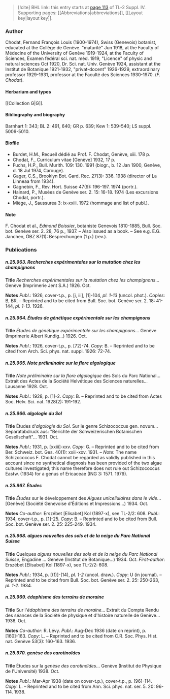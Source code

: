 > [!cite] BHL link: this entry starts at [page 113](https://www.biodiversitylibrary.org/item/103860#page/123/mode/1up) of TL-2 Suppl. IV.
> Supporting pages: [[Abbreviations|abbreviations]], [[Layout key|layout key]].

### Author

Chodat, Fernand François Louis (1900-1974), Swiss (Genevois) botanist, educated at the Collège de Genève. "maturité" Jun 1918, at the Faculty of Médecine of the University of Genève 1919-1924, at the Faculty of Sciences, Examen fédéral sci. nat. méd. 1919, "Licence" of physic and natural sciences Oct 1920, Dr. Sci. nat. Univ. Genève 1924, assistant at the Institut de Botanique 1921-1932, "privat-docent" 1926-1929, extraordinary professor 1929-1931, professor at the Faculté des Sciences 1930-1970. (*F. Chodat*).

#### Herbarium and types

[[Collection G|G]].

#### Bibliography and biography

Barnhart 1: 343; BL 2: 491, 640; GR p. 639; Kew 1: 539-540; LS suppl. 5006-5010.

#### Biofile

- Burdet, H.M., Recueil dédié au Prof. F. Chodat, Genève, xiii. 178 p.
- Chodat, F., Curriculum vitae \[Genève\] 1932, 17 p.
- Fuchs, H.P., Bull. Murith. 109: 130. 1991 (biogr., b. 12 Jan 1900, Genève, d. 18 Jul 1974, Carouge).
- Gager, C.S., Brooklyn Bot. Gard. Rec. 27(3): 336. 1938 (director of La Linneaa from 1934).
- Gagnebin, F., Rev. Hort. Suisse 47(9): 196-197. 1974 (portr.).
- Hainard, P., Musées de Genève ser. 2. 15: 16-18. 1974 (Les excursions Chodat, portr.).
- Miège, J., Saussurea 3: ix-xxiii. 1972 (hommage and list of publ.).

#### Note

F. Chodat et al., *Edmond Boissier*, botaniste Genevois 1810-1885, Bull. Soc. bot. Genève ser. 2. 28, 76 p., 1937. – Also issued as a book. – See e.g. E.G. Janchen, ÖBZ 87(1): Besprechungen (1 p.) (rev.).

### Publications

##### n.25.963. Recherches expérimentales sur la mutation chez les champignons

**Title**
*Recherches expérimentales sur la mutation chez les champignons*... Genève (Imprimerie Jent S.A.) 1926. Oct.

**Notes**
*Publ*.: 1926, cover-t.p., p. \[i, iii\], \[1\]-104, *pl. 1-13* (uncol. phot.). *Copies*: B, BR. – Reprinted and to be cited from Bull. Soc. bot. Genève ser. 2. 18: 41-144, *pl. 1-13.* 1926.

##### n.25.964. Études de génétique expérimentale sur les champignons

**Title**
*Études de génétique expérimentale sur les champignons*... Genève (Imprimerie Albert Kundig...) 1926. Oct.

**Notes**
*Publ*.: 1926, cover-t.p., p. \[72\]-74. *Copy*: B. – Reprinted and to be cited from Arch. Sci. phys. nat. suppl. 1926: 72-74.

##### n.25.965. Note préliminaire sur la flore algologique

**Title**
*Note préliminaire sur la flore algologique* des Sols du Parc National... Extrait des Actes de la Société Helvétique des Sciences naturelles... Lausanne 1928. Oct.

**Notes**
*Publ*.: 1928, p. \[1\]-2. *Copy*: B. – Reprinted and to be cited from Actes Soc. Helv. Sci. nat.
1928(2): 191-192.

##### n.25.966. algologie du Sol

**Title**
Études d'*algologie du Sol*. Sur le genre Schizococcus gen. novum... Separatabdruck aus: "Berichte der Schweizerischen Botanischen Gesellschaft"... 1931. Oct.

**Notes**
*Publ*.: 1931, p. \[xxiii\]-xxv. *Copy*: G. – Reprinted and to be cited from Ber. Schweiz. bot. Ges. 40(1): xxiii-xxv. 1931. – *Note*: The name Schizococcus F. Chodat cannot be regarded as validly published in this account since no synthetical diagnosis has been provided of the two algae cultures investigated; this name therefore does not rule out Schizococcus Eastw. (1934) for a genus of Ericaceae (ING 3: 1571. 1979).

##### n.25.967. Études

**Title**
*Études* sur le développement des *Algues unicellulaires dans le vide*... \[Genève\] (Société Genevoise d'Éditions et Impressions...) 1934. Oct.

**Notes**
*Co-author*: Erszébet \[Elisabet\] Kol (1897-x), see TL-2/2: 608.
*Publ*.: 1934, cover-t.p., p. \[1\]-25. *Copy*: B. – Reprinted and to be cited from Bull. Soc. bot. Genève ser. 2. 25: 225-249. 1934.

##### n.25.968. algues nouvelles des sols et de la neige du Parc National Suisse

**Title**
Quelques *algues nouvelles des sols et de la neige du Parc National Suisse*, Engadine ... Genève (Institut de Botanique...) 1934. Oct.
*First-author*: Erszébet \[Elisabet\] Kol (1897-x), see TL-2/2: 608.

**Notes**
*Publ*.: 1934, p. \[(1)\]-(14), *pl. 1-2* (uncol. draw.). *Copy*: U (in journal). – Reprinted and to be cited from Bull. Soc. bot. Genève ser. 2. 25: 250-263, *pl. 1-2.* 1934.

##### n.25.969. édaphisme des terrains de moraine

**Title**
Sur l'*édaphisme des terrains de moraine*... Extrait du Compte Rendu des séances de la Société de physique et d'histoire naturelle de Genève... 1936. Oct.

**Notes**
*Co-author*: R. Lévy.
*Publ*.: Aug-Dec 1936 (date on reprint), p. \[160\]-163. *Copy*: L. – Reprinted and to be cited from C.R. Soc. Phys. Hist. nat. Genève 53(3): 160-163. 1936.

##### n.25.970. genèse des carotinoïdes

**Title**
Études sur la *genèse des carotinoïdes*... Genève (Institut de Physique de l'Université) 1938. Oct.

**Notes**
*Publ*.: Mar-Apr 1938 (date on cover-t.p.), cover-t.p., p. \[96\]-114. *Copy*: L. – Reprinted and to be cited from Ann. Sci. phys. nat. ser. 5. 20: 96-114. 1938.

